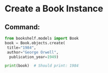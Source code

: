 # Create a Book Instance

## Command:
```python
from bookshelf.models import Book
book = Book.objects.create(
 title="1984",
 author="George Orwell",
  publication_year=1949)

print(book)  # Should print: 1984
 
